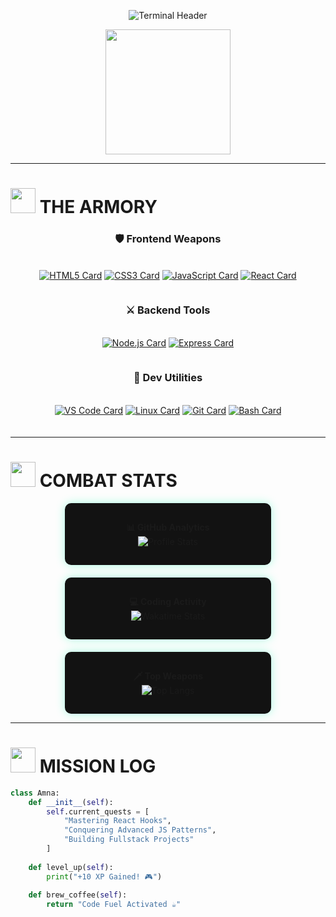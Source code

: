 <p align="center">
  <img src="https://readme-typing-svg.herokuapp.com?font=Fira+Code&weight=700&size=26&duration=2800&pause=500&color=00FFAA&background=121212&width=800&lines=root%40amna-dev%3A~%24+./init.sh;+++++%F0%9F%96%95+AMNA+%3D+WEB+GLADIATOR;+++++%E2%9A%99%EF%B8%8F+COFFEE_DRIVEN_CODER%28%29;+++++%F0%9F%92%BB+TERMINAL_NINJA+%26+VS_CODE_SORCERESS;root%40amna-dev%3A~%24+" alt="Terminal Header">
</p>

<div align="center">
  <img src="https://media.giphy.com/media/L1R1tvI9svkIWwpVYr/giphy.gif" width="200">
</div>

---

# <img src="https://media.giphy.com/media/WUlplcMpOCEmTGBtBW/giphy.gif" width="40"> **THE ARMORY**

<div align="center">

### 🛡️ **Frontend Weapons**
<div style="display: flex; flex-wrap: wrap; gap: 10px; justify-content: center; margin: 20px 0;">

[![HTML5 Card](https://img.shields.io/badge/-HTML5-E44D26?style=for-the-badge&logo=html5&logoColor=white&labelColor=121212)](https://developer.mozilla.org/en-US/docs/Web/HTML)
[![CSS3 Card](https://img.shields.io/badge/-CSS3-264DE4?style=for-the-badge&logo=css3&logoColor=white&labelColor=121212)](https://developer.mozilla.org/en-US/docs/Web/CSS)
[![JavaScript Card](https://img.shields.io/badge/-JavaScript-F7DF1E?style=for-the-badge&logo=javascript&logoColor=black&labelColor=121212)](https://developer.mozilla.org/en-US/docs/Web/JavaScript)
[![React Card](https://img.shields.io/badge/-React-61DAFB?style=for-the-badge&logo=react&logoColor=black&labelColor=121212)](https://reactjs.org/)

</div>

### ⚔️ **Backend Tools**
<div style="display: flex; flex-wrap: wrap; gap: 10px; justify-content: center; margin: 20px 0;">

[![Node.js Card](https://img.shields.io/badge/-Node.js-339933?style=for-the-badge&logo=node.js&logoColor=white&labelColor=121212)](https://nodejs.org/)
[![Express Card](https://img.shields.io/badge/-Express-000000?style=for-the-badge&logo=express&logoColor=white&labelColor=121212)](https://expressjs.com/)

</div>

### 🧰 **Dev Utilities**
<div style="display: flex; flex-wrap: wrap; gap: 10px; justify-content: center; margin: 20px 0;">

[![VS Code Card](https://img.shields.io/badge/-VS_Code-007ACC?style=for-the-badge&logo=visual-studio-code&logoColor=white&labelColor=121212)](https://code.visualstudio.com/)
[![Linux Card](https://img.shields.io/badge/-Linux-FCC624?style=for-the-badge&logo=linux&logoColor=black&labelColor=121212)](https://www.linux.org/)
[![Git Card](https://img.shields.io/badge/-Git-F05032?style=for-the-badge&logo=git&logoColor=white&labelColor=121212)](https://git-scm.com/)
[![Bash Card](https://img.shields.io/badge/-Bash-4EAA25?style=for-the-badge&logo=gnu-bash&logoColor=white&labelColor=121212)](https://www.gnu.org/software/bash/)

</div>

</div>

---

# <img src="https://media.giphy.com/media/ZCN6F3FAkwsyOGU2RS/giphy.gif" width="40"> **COMBAT STATS**

<div align="center" style="display: flex; flex-wrap: wrap; justify-content: space-around; gap: 20px;">

<div style="background: #121212; border-radius: 10px; padding: 15px; width: 300px; box-shadow: 0 0 15px #00FFAA55;">
  
**📊 GitHub Analytics**  
![Profile Stats](https://github-readme-stats.vercel.app/api?username=Dev-Amna&show_icons=true&theme=radical&bg_color=121212&hide_border=true)

</div>

<div style="background: #121212; border-radius: 10px; padding: 15px; width: 300px; box-shadow: 0 0 15px #00FFAA55;">
  
**💻 Coding Activity**  
![Wakatime Stats](https://github-readme-stats.vercel.app/api/wakatime?username=Dev-Amna&theme=radical&bg_color=121212&hide_border=true&layout=compact)

</div>

<div style="background: #121212; border-radius: 10px; padding: 15px; width: 300px; box-shadow: 0 0 15px #00FFAA55;">
  
**🗡️ Top Weapons**  
![Top Langs](https://github-readme-stats.vercel.app/api/top-langs/?username=Dev-Amna&layout=compact&theme=radical&bg_color=121212&hide_border=true)

</div>

</div>

---

# <img src="https://media.giphy.com/media/l4KhT0lQdJtKJZVqE/giphy.gif" width="40"> **MISSION LOG**

```python
class Amna:
    def __init__(self):
        self.current_quests = [
            "Mastering React Hooks",
            "Conquering Advanced JS Patterns",
            "Building Fullstack Projects"
        ]
        
    def level_up(self):
        print("+10 XP Gained! 🎮")
        
    def brew_coffee(self):
        return "Code Fuel Activated ☕"

